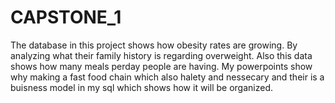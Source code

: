 # CAPSTONE_1
The database in this project shows how obesity rates are growing. By analyzing what their family history is regarding overweight. Also this data shows how many meals perday people are having.
My powerpoints show why making a fast food chain which also halety and nessecary and their is a buisness model in my sql which shows how it will be organized.
